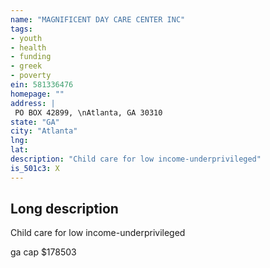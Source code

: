 ```yaml
---
name: "MAGNIFICENT DAY CARE CENTER INC"
tags:
- youth
- health
- funding
- greek
- poverty
ein: 581336476
homepage: ""
address: |
 PO BOX 42899, \nAtlanta, GA 30310
state: "GA"
city: "Atlanta"
lng: 
lat: 
description: "Child care for low income-underprivileged"
is_501c3: X
---
```


## Long description

Child care for low income-underprivileged
  
  ga cap $178503
